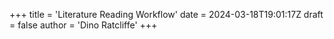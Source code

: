 +++
title = 'Literature Reading Workflow'
date = 2024-03-18T19:01:17Z
draft = false
author = 'Dino Ratcliffe'
+++
